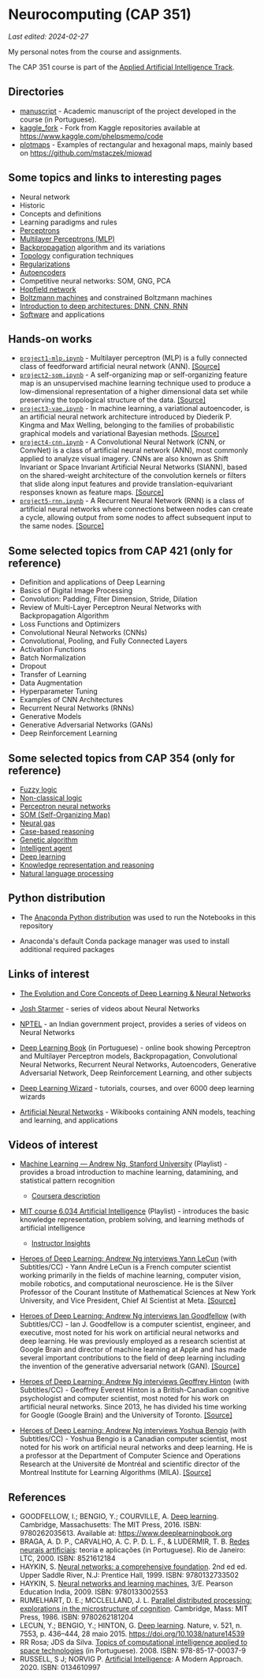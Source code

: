 # Neurocomputing (CAP 351)

*Last edited: 2024-02-27*

My personal notes from the course and assignments.

The CAP 351 course is part of the [Applied Artificial Intelligence Track](http://www.inpe.br/posgraduacao/cap/catalogo-disciplinas.php).


## Directories

- [manuscript](manuscript) - Academic manuscript of the project developed in the course (in Portuguese).
- [kaggle_fork](kaggle_fork) - Fork from Kaggle repositories available at https://www.kaggle.com/phelpsmemo/code
- [plotmaps](plotmaps) - Examples of rectangular and hexagonal maps, mainly based on https://github.com/mstaczek/miowad


## Some topics and links to interesting pages

- Neural network
- Historic
- Concepts and definitions
- Learning paradigms and rules
- [Perceptrons](https://en.wikipedia.org/wiki/Perceptron)
- [Multilayer Perceptrons (MLP)](https://en.wikipedia.org/wiki/Multilayer_perceptron)
- [Backpropagation](https://en.wikipedia.org/wiki/Backpropagation) algorithm and its variations
- [Topology](https://www.researchgate.net/figure/Neural-network-model-topology-and-layer-configuration-represented-by-a-p-dimensional_fig1_312082939) configuration techniques
- [Regularizations](https://www.analyticsvidhya.com/blog/2018/04/fundamentals-deep-learning-regularization-techniques/)
- [Autoencoders](https://www.analyticsvidhya.com/blog/2021/10/an-introduction-to-autoencoders-for-beginners/)
- Competitive neural networks: SOM, GNG, PCA
- [Hopfield network](https://www.geeksforgeeks.org/hopfield-neural-network/)
- [Boltzmann machines](https://www.geeksforgeeks.org/types-of-boltzmann-machines/) and constrained Boltzmann machines
- [Introduction to deep architectures: DNN, CNN, RNN](https://www.geeksforgeeks.org/difference-between-ann-cnn-and-rnn/)
- [Software](https://en.wikipedia.org/wiki/Neural_network_software) and applications


## Hands-on works

- [`project1-mlp.ipynb`](https://github.com/efurlanm/351/blob/main/projecto1-mlp.ipynb) - Multilayer perceptron (MLP) is a fully connected class of feedforward artificial neural network (ANN). [[Source]](https://en.wikipedia.org/wiki/Multilayer_perceptron)
- [`project2-som.ipynb`](https://github.com/efurlanm/351/blob/main/project2-som.ipynb) - A self-organizing map or self-organizing feature map is an unsupervised machine learning technique used to produce a low-dimensional representation of a higher dimensional data set while preserving the topological structure of the data. [[Source]](https://en.wikipedia.org/wiki/Self-organizing_map)
- [`project3-vae.ipynb`](https://github.com/efurlanm/351/blob/main/project3-vae.ipynb) - In machine learning, a variational autoencoder, is an artificial neural network architecture introduced by Diederik P. Kingma and Max Welling, belonging to the families of probabilistic graphical models and variational Bayesian methods. [[Source]](https://en.wikipedia.org/wiki/Variational_autoencoder)
- [`project4-cnn.ipynb`](https://github.com/efurlanm/351/blob/main/project4-cnn.ipynb) - A Convolutional Neural Network (CNN, or ConvNet) is a class of artificial neural network (ANN), most commonly applied to analyze visual imagery. CNNs are also known as Shift Invariant or Space Invariant Artificial Neural Networks (SIANN), based on the shared-weight architecture of the convolution kernels or filters that slide along input features and provide translation-equivariant responses known as feature maps. [[Source]](https://en.wikipedia.org/wiki/Convolutional_neural_network)
- [`project5-rnn.ipynb`](https://github.com/efurlanm/351/blob/main/project5-rnn.ipynb) - A Recurrent Neural Network (RNN) is a class of artificial neural networks where connections between nodes can create a cycle, allowing output from some nodes to affect subsequent input to the same nodes. [[Source]](https://en.wikipedia.org/wiki/Recurrent_neural_network)


## Some selected topics from CAP 421 (only for reference)

- Definition and applications of Deep Learning
- Basics of Digital Image Processing
- Convolution: Padding, Filter Dimension, Stride, Dilation
- Review of Multi-Layer Perceptron Neural Networks with Backpropagation Algorithm
- Loss Functions and Optimizers
- Convolutional Neural Networks (CNNs)
- Convolutional, Pooling, and Fully Connected Layers
- Activation Functions
- Batch Normalization
- Dropout
- Transfer of Learning
- Data Augmentation
- Hyperparameter Tuning
- Examples of CNN Architectures
- Recurrent Neural Networks (RNNs)
- Generative Models
- Generative Adversarial Networks (GANs)
- Deep Reinforcement Learning


## Some selected topics from CAP 354 (only for reference)

- [Fuzzy logic](https://en.wikipedia.org/wiki/Fuzzy_logic)
- [Non-classical logic](https://en.wikipedia.org/wiki/Non-classical_logic)
- [Perceptron neural networks](https://towardsdatascience.com/what-is-a-perceptron-basics-of-neural-networks-c4cfea20c590)
- [SOM (Self-Organizing Map)](https://en.wikipedia.org/wiki/Self-organizing_map)
- [Neural gas](https://en.wikipedia.org/wiki/Neural_gas)
- [Case-based reasoning](https://en.wikipedia.org/wiki/Case-based_reasoning)
- [Genetic algorithm](https://en.wikipedia.org/wiki/Genetic_algorithm)
- [Intelligent agent](https://en.wikipedia.org/wiki/Intelligent_agent)
- [Deep learning](https://en.wikipedia.org/wiki/Deep_learning)
- [Knowledge representation and reasoning](https://en.wikipedia.org/wiki/Knowledge_representation_and_reasoning)
- [Natural language processing](https://en.wikipedia.org/wiki/Natural_language_processing)


## Python distribution

- The [Anaconda Python distribution](https://www.anaconda.com/products/distribution) was used to run the Notebooks in this repository

- Anaconda's default Conda package manager was used to install additional required packages


## Links of interest

- [The Evolution and Core Concepts of Deep Learning & Neural Networks](https://www.analyticsvidhya.com/blog/2016/08/evolution-core-concepts-deep-learning-neural-networks/)

- [Josh Starmer](https://www.youtube.com/playlist?list=PLblh5JKOoLUIxGDQs4LFFD--41Vzf-ME1) - series of videos about Neural Networks

- [NPTEL](https://www.youtube.com/channel/UCYa1WtI-vb_bx-anHdmpNfA/search?query=neural) - an Indian government project, provides a series of videos on Neural Networks

- [Deep Learning Book](https://www.deeplearningbook.com.br/) (in Portuguese) - online book showing Perceptron and Multilayer Perceptron models, Backpropagation, Convolutional Neural Networks, Recurrent Neural Networks, Autoencoders, Generative Adversarial Network, Deep Reinforcement Learning, and other subjects

- [Deep Learning Wizard](https://www.deeplearningwizard.com) - tutorials, courses, and over 6000 deep learning wizards 

- [Artificial Neural Networks](https://en.wikibooks.org/wiki/Artificial_Neural_Networks) - Wikibooks containing ANN models, teaching and learning, and applications


## Videos of interest

- [Machine Learning — Andrew Ng, Stanford University](https://www.youtube.com/playlist?list=PLLssT5z_DsK-h9vYZkQkYNWcItqhlRJLN) (Playlist) - provides a broad introduction to machine learning, datamining, and statistical pattern recognition
  
  - [Coursera description](https://www.coursera.org/learn/machine-learning)

- [MIT course 6.034 Artificial Intelligence](https://www.youtube.com/playlist?list=PLUl4u3cNGP63gFHB6xb-kVBiQHYe_4hSi) (Playlist) - introduces the basic knowledge representation, problem solving, and learning methods of artificial intelligence
  
  - [Instructor Insights](https://ocw.mit.edu/courses/6-034-artificial-intelligence-fall-2010/pages/instructor-insights/)

- [Heroes of Deep Learning: Andrew Ng interviews Yann LeCun](https://youtu.be/Svb1c6AkRzE) (with Subtitles/CC) - Yann André LeCun is a French computer scientist working primarily in the fields of machine learning, computer vision, mobile robotics, and computational neuroscience. He is the Silver Professor of the Courant Institute of Mathematical Sciences at New York University, and Vice President, Chief AI Scientist at Meta. [[Source]](https://en.wikipedia.org/wiki/Yann_LeCun)

- [Heroes of Deep Learning: Andrew Ng interviews Ian Goodfellow](https://youtu.be/pWAc9B2zJS4) (with Subtitles/CC) - Ian J. Goodfellow is a computer scientist, engineer, and executive, most noted for his work on artificial neural networks and deep learning. He was previously employed as a research scientist at Google Brain and director of machine learning at Apple and has made several important contributions to the field of deep learning including the invention of the generative adversarial network (GAN). [[Source]](https://en.wikipedia.org/wiki/Ian_Goodfellow)

- [Heroes of Deep Learning: Andrew Ng interviews Geoffrey Hinton](https://youtu.be/-eyhCTvrEtE) (with Subtitles/CC) - Geoffrey Everest Hinton is a British-Canadian cognitive psychologist and computer scientist, most noted for his work on artificial neural networks. Since 2013, he has divided his time working for Google (Google Brain) and the University of Toronto. [[Source]](https://en.wikipedia.org/wiki/Geoffrey_Hinton)

- [Heroes of Deep Learning: Andrew Ng interviews Yoshua Bengio](https://youtu.be/pnTLZQhFpaE) (with Subtitles/CC) - Yoshua Bengio is a Canadian computer scientist, most noted for his work on artificial neural networks and deep learning. He is a professor at the Department of Computer Science and Operations Research at the Université de Montréal and scientific director of the Montreal Institute for Learning Algorithms (MILA). [[Source]](https://en.wikipedia.org/wiki/Yoshua_Bengio)


## References

- GOODFELLOW, I.; BENGIO, Y.; COURVILLE, A. [Deep learning](https://www.google.com.br/books/edition/Deep_Learning/Np9SDQAAQBAJ). Cambridge, Massachusetts: The MIT Press, 2016. ISBN: 9780262035613. Available at: https://www.deeplearningbook.org
- BRAGA, A. D. P., CARVALHO, A. C. P. D. L. F., & LUDERMIR, T. B. [Redes neurais artificiais](https://www.skoob.com.br/redes-neurais-artificiais-222201ed300416.html): teoria e aplicações (in Portuguese). Rio de Janeiro: LTC, 2000. ISBN: 8521612184
- HAYKIN, S. [Neural networks: a comprehensive foundation](https://www.google.com.br/books/edition/Neural_Networks/bX4pAQAAMAAJ). 2nd ed ed. Upper Saddle River, N.J: Prentice Hall, 1999. ISBN: 9780132733502
- HAYKIN, S. [Neural networks and learning machines](https://www.google.com.br/books/edition/_/faouAAAAQBAJ), 3/E. Pearson Education India, 2009. ISBN: 9780133002553
- RUMELHART, D. E.; MCCLELLAND, J. L. [Parallel distributed processing: explorations in the microstructure of cognition](https://mitpress.mit.edu/books/parallel-distributed-processing-volume-1). Cambridge, Mass: MIT Press, 1986. ISBN: 9780262181204
- LECUN, Y.; BENGIO, Y.; HINTON, G. [Deep learning](https://www.nature.com/articles/nature14539). Nature, v. 521, n. 7553, p. 436–444, 28 maio 2015. https://doi.org/10.1038/nature14539
- RR Rosa; JDS da Silva. [Topics of computational intelligence applied to space technologies](http://mtc-m16c.sid.inpe.br/col/urlib.net/www/2011/03.29.20.55/doc/mirrorget.cgi?languagebutton=en&metadatarepository=sid.inpe.br/mtc-m18@80/2008/12.19.13.18.16&index=0&serveraddress=mtc-m16c.sid.inpe.br%20804&choice=full&lastupdate=2021:04.14.18.47.25%20sid.inpe.br/mtc-m18@80/2008/03.17.15.17%20marciana%20%7BD%202008%7D&continue=no&keywords=&accent=yes&case=yes&imageflag=0&mirrorgetflag=1) (in Portuguese). 2008. ISBN: 978-85-17-00037-9
- RUSSELL, S J; NORVIG P. [Artificial Intelligence](http://aima.cs.berkeley.edu/): A Modern Approach. 2020. ISBN: 0134610997
